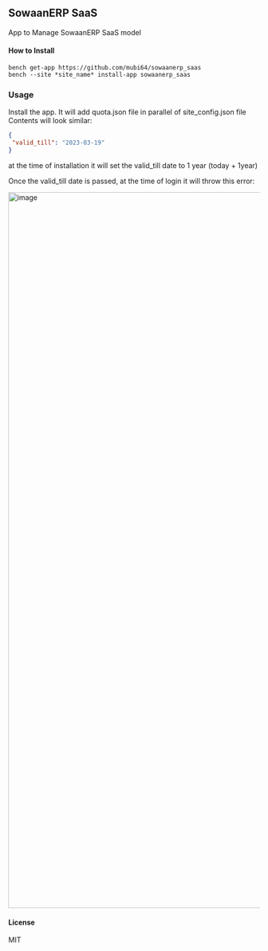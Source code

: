 ## SowaanERP SaaS

App to Manage SowaanERP SaaS model

#### How to Install
```
bench get-app https://github.com/mubi64/sowaanerp_saas
bench --site *site_name* install-app sowaanerp_saas
```

### Usage
Install the app. It will add quota.json file in parallel of site_config.json file
Contents will look similar:

```json
{
 "valid_till": "2023-03-19"
}
```
at the time of installation it will set the valid_till date to 1 year (today + 1year)

Once the valid_till date is passed, at the time of login it will throw this error:

<img width="1432" alt="image" src="https://github.com/mubi64/sowaanerp_saas/assets/17858365/ab8a32f8-3861-4f98-9762-c287e4681201">


#### License

MIT
